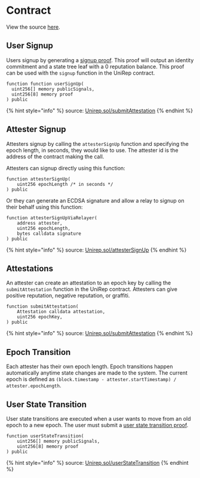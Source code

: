 # Contract

View the source [here](https://github.com/Unirep/Unirep/blob/45611e98b5859f24a13acc03a757695277d990b4/packages/contracts/contracts/Unirep.sol).

## User Signup

Users signup by generating a [signup proof](https://github.com/Unirep/Unirep/blob/45611e98b5859f24a13acc03a757695277d990b4/packages/circuits/circuits/signup.circom). This proof will output an identity commitment and a state tree leaf with a 0 reputation balance. This proof can be used with the `signup` function in the UniRep contract.

```solidity
function function userSignUp(
  uint256[] memory publicSignals,
  uint256[8] memory proof
) public
```

{% hint style="info" %}
source: [Unirep.sol/submitAttestation](https://github.com/Unirep/Unirep/blob/45611e98b5859f24a13acc03a757695277d990b4/packages/contracts/contracts/Unirep.sol#L68)
{% endhint %}

## Attester Signup

Attesters signup by calling the `attesterSignUp` function and specifying the epoch length, in seconds, they would like to use. The attester id is the address of the contract making the call.

Attesters can signup directly using this function:

```solidity
function attesterSignUp(
    uint256 epochLength /* in seconds */
) public
```

Or they can generate an ECDSA signature and allow a relay to signup on their behalf using this function:


```solidity
function attesterSignUpViaRelayer(
    address attester,
    uint256 epochLength,
    bytes calldata signature
) public
```

{% hint style="info" %}
source: [Unirep.sol/attesterSignUp](https://github.com/Unirep/Unirep/blob/45611e98b5859f24a13acc03a757695277d990b4/packages/contracts/contracts/Unirep.sol#L150)
{% endhint %}

## Attestations

An attester can create an attestation to an epoch key by calling the `submitAttestation` function in the UniRep contract. Attesters can give positive reputation, negative reputation, or graffiti.

```solidity
function submitAttestation(
    Attestation calldata attestation,
    uint256 epochKey,
) public
```

{% hint style="info" %}
source: [Unirep.sol/submitAttestation](https://github.com/Unirep/Unirep/blob/45611e98b5859f24a13acc03a757695277d990b4/packages/contracts/contracts/Unirep.sol#L174)
{% endhint %}


## Epoch Transition

Each attester has their own epoch length. Epoch transitions happen automatically anytime state changes are made to the system. The current epoch is defined as `(block.timestamp - attester.startTimestamp) / attester.epochLength`.

## User State Transition

User state transitions are executed when a user wants to move from an old epoch to a new epoch. The user must submit a [user state transition proof](https://github.com/Unirep/Unirep/blob/45611e98b5859f24a13acc03a757695277d990b4/packages/circuits/circuits/userStateTransition.circom).

```solidity
function userStateTransition(
    uint256[] memory publicSignals,
    uint256[8] memory proof
) public
```

{% hint style="info" %}
source: [Unirep.sol/userStateTransition](https://github.com/Unirep/Unirep/blob/45611e98b5859f24a13acc03a757695277d990b4/packages/contracts/contracts/Unirep.sol#L214)
{% endhint %}
